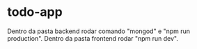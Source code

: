 # todo-app

Dentro da pasta backend rodar comando "mongod" e "npm run production".
Dentro da  pasta frontend rodar "npm run dev".
